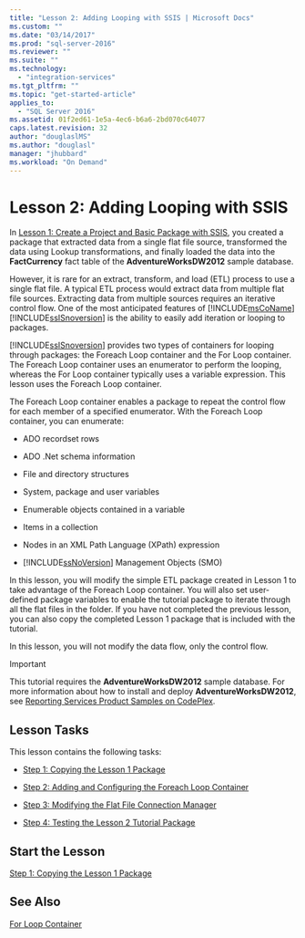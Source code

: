 ```yaml
---
title: "Lesson 2: Adding Looping with SSIS | Microsoft Docs"
ms.custom: ""
ms.date: "03/14/2017"
ms.prod: "sql-server-2016"
ms.reviewer: ""
ms.suite: ""
ms.technology: 
  - "integration-services"
ms.tgt_pltfrm: ""
ms.topic: "get-started-article"
applies_to: 
  - "SQL Server 2016"
ms.assetid: 01f2ed61-1e5a-4ec6-b6a6-2bd070c64077
caps.latest.revision: 32
author: "douglaslMS"
ms.author: "douglasl"
manager: "jhubbard"
ms.workload: "On Demand"
---
```

# Lesson 2: Adding Looping with SSIS
In [Lesson 1: Create a Project and Basic Package with SSIS](../integration-services/lesson-1-create-a-project-and-basic-package-with-ssis.md), you created a package that extracted data from a single flat file source, transformed the data using Lookup transformations, and finally loaded the data into the **FactCurrency** fact table of the **AdventureWorksDW2012** sample database.  
  
However, it is rare for an extract, transform, and load (ETL) process to use a single flat file. A typical ETL process would extract data from multiple flat file sources. Extracting data from multiple sources requires an iterative control flow. One of the most anticipated features of [!INCLUDE[msCoName](../includes/msconame-md.md)] [!INCLUDE[ssISnoversion](../includes/ssisnoversion-md.md)] is the ability to easily add iteration or looping to packages.  
  
[!INCLUDE[ssISnoversion](../includes/ssisnoversion-md.md)] provides two types of containers for looping through packages: the Foreach Loop container and the For Loop container. The Foreach Loop container uses an enumerator to perform the looping, whereas the For Loop container typically uses a variable expression. This lesson uses the Foreach Loop container.  
  
The Foreach Loop container enables a package to repeat the control flow for each member of a specified enumerator. With the Foreach Loop container, you can enumerate:  
  
-   ADO recordset rows  
  
-   ADO .Net schema information  
  
-   File and directory structures  
  
-   System, package and user variables  
  
-   Enumerable objects contained in a variable  
  
-   Items in a collection  
  
-   Nodes in an XML Path Language (XPath) expression  
  
-   [!INCLUDE[ssNoVersion](../includes/ssnoversion-md.md)] Management Objects (SMO)  
  
In this lesson, you will modify the simple ETL package created in Lesson 1 to take advantage of the Foreach Loop container. You will also set user-defined package variables to enable the tutorial package to iterate through all the flat files in the folder. If you have not completed the previous lesson, you can also copy the completed Lesson 1 package that is included with the tutorial.  
  
In this lesson, you will not modify the data flow, only the control flow.  
  
> [!IMPORTANT]  
> This tutorial requires the **AdventureWorksDW2012** sample database. For more information about how to install and deploy **AdventureWorksDW2012**, see [Reporting Services Product Samples on CodePlex](http://go.microsoft.com/fwlink/p/?LinkID=526910).  
  
## Lesson Tasks  
This lesson contains the following tasks:  
  
-   [Step 1: Copying the Lesson 1 Package](../integration-services/lesson-2-1-copying-the-lesson-1-package.md)  
  
-   [Step 2: Adding and Configuring the Foreach Loop Container](../integration-services/lesson-2-2-adding-and-configuring-the-foreach-loop-container.md)  
  
-   [Step 3: Modifying the Flat File Connection Manager](../integration-services/lesson-2-3-modifying-the-flat-file-connection-manager.md)  
  
-   [Step 4: Testing the Lesson 2 Tutorial Package](../integration-services/lesson-2-4-testing-the-lesson-2-tutorial-package.md)  
  
## Start the Lesson  
[Step 1: Copying the Lesson 1 Package](../integration-services/lesson-2-1-copying-the-lesson-1-package.md)  
  
## See Also  
[For Loop Container](../integration-services/control-flow/for-loop-container.md)  
  
  
  
